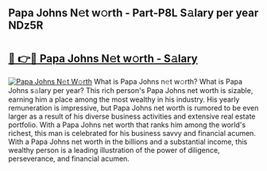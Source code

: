 ## Papa Johns N𝚎t w𝚘rth - Part-P8L S𝚊lary per year NDz5R

# <h2><a href="http://gc0ef2n.nevu.top/?p=Papa+Johns">🔗 👉🔴 Papa Johns N𝚎t w𝚘rth - S𝚊lary</a></h2>

[![Papa Johns N𝚎t W𝚘rth](https://i.imgur.com/Oavwk0R.jpeg)](http://gc0ef2n.nevu.top/?p=Papa+Johns)
What is Papa Johns n𝚎t w𝚘rth? What is Papa Johns s𝚊lary per year?
This rich person's Papa Johns net worth is sizable, earning him a place among the most wealthy in his industry. His yearly remuneration is impressive, but Papa Johns net worth is rumored to be even larger as a result of his diverse business activities and extensive real estate portfolio. With a Papa Johns net worth that ranks him among the world's richest, this man is celebrated for his business savvy and financial acumen. With a Papa Johns net worth in the billions and a substantial income, this wealthy person is a leading illustration of the power of diligence, perseverance, and financial acumen.
